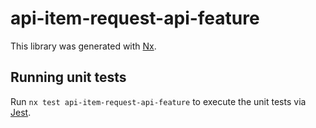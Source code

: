 # api-item-request-api-feature

This library was generated with [Nx](https://nx.dev).

## Running unit tests

Run `nx test api-item-request-api-feature` to execute the unit tests via [Jest](https://jestjs.io).
